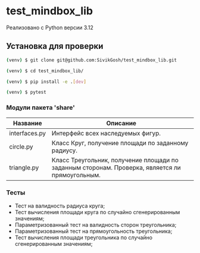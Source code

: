# test_mindbox_lib

Реализовано с Python версии 3.12

## Установка для проверки

```bash
(venv) $ git clone git@github.com:SivikGosh/test_mindbox_lib.git

(venv) $ cd test_mindbox_lib/

(venv) $ pip install -e .[dev]

(venv) $ pytest

```

### Модули пакета 'share'

| Название        | Описание                                                                                        |
| --------------- | ----------------------------------------------------------------------------------------------- |
| interfaces.py   | Интерфейс всех наследуемых фигур.                                                               |
| сircle.py       | Класс Круг, получение площади по заданному радиусу.                                             |
| triangle.py     | Класс Треугольник, получение площади по заданным сторонам. Проверка, является ли прямоугольным. |


### Тесты

- Тест на валидность радиуса круга;
- Тест вычисления площади круга по случайно сгенерированным значениям;
- Параметризованный тест на валидность сторон треугольника;
- Параметризованный тест на прямоугольность треугольника;
- Тест вычисления площади треугольника по случайно сгенерированным значениям;
